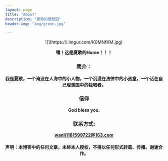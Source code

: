 ```yaml
---
layout: page
title: "About"
description: "夏歌的理想国" 
header-img: "img/green.jpg"

---
```


<center>![](https://i.imgur.com/K0MNfKM.jpg)


 **<center>嘿！这是夏歌的Home！！！**


### <center>**简介：** ###

**我是夏歌，一个淹没在人海中的小人物，一个沉浸在法律中的小孩童，一个活在自己理想国中的独唱者。**

### **信仰** ###

**God bless you.**

### **联系方式:** ###

**wanli1181599722@163.com**

#### 声明：本博客中的任何文章，未经本人授权，不得以任何形式转载、传播。谢谢合作。 ####